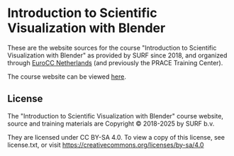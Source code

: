 # Introduction to Scientific Visualization with Blender

These are the website sources for the course "Introduction to Scientific 
Visualization with Blender" as provided by SURF since 2018, and organized
through [EuroCC Netherlands](https://eurocc-netherlands.nl/) (and previously the PRACE Training Center).

The course website can be viewed [here](https://surf-visualization.github.io/blender-course).

## License

The "Introduction to Scientific Visualization with Blender"
course website, source and training materials are 
Copyright © 2018-2025 by SURF b.v.

They are licensed under CC BY-SA 4.0. To view a copy of this license, 
see license.txt, or visit https://creativecommons.org/licenses/by-sa/4.0 
